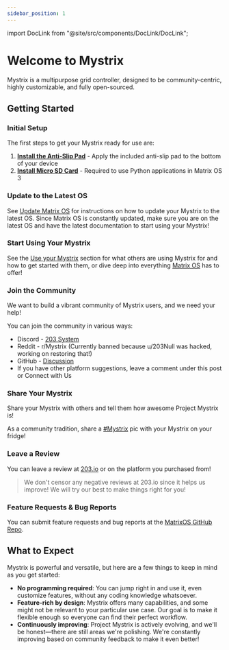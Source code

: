 ```yaml
---
sidebar_position: 1
---
```


import DocLink from "@site/src/components/DocLink/DocLink";

# Welcome to Mystrix

Mystrix is a multipurpose grid controller, designed to be community-centric, highly customizable, and fully open-sourced.

<!-- idea: very cool intro/hero image here -->

## Getting Started

### Initial Setup

The first steps to get your Mystrix ready for use are:

1. **[Install the Anti-Slip Pad](./InstallAntiSlipPad)** - Apply the included anti-slip pad to the bottom of your device
2. **[Install Micro SD Card](./InstallMicroSD)** - Required to use Python applications in Matrix OS 3

### Update to the Latest OS

See [Update Matrix OS](./UpdateMatrixOS) for instructions on how to update your Mystrix to the latest OS. Since Matrix OS is constantly updated, make sure you are on the latest OS and have the latest documentation to start using your Mystrix!

### Start Using Your Mystrix

See the [Use your Mystrix](../category/use-your-mystrix) section for what others are using Mystrix for and how to get started with them, or dive deep into everything [Matrix OS](../MatrixOS/MatrixOSBasics) has to offer!

<!-- idea: gif showcasing possibilities -->

### Join the Community

We want to build a vibrant community of Mystrix users, and we need your help!

You can join the community in various ways:

- Discord - [203 System](https://discord.gg/rRVCBHHPfw)
- Reddit - r/Mystrix (Currently banned because u/203Null was hacked, working on restoring that!)
- GitHub - [Discussion](https://github.com/203-Systems/MatrixOS/discussions)
- If you have other platform suggestions, leave a comment under this post or <DocLink to="/docs/Support/ConnectWithUs">Connect with Us</DocLink>
<!-- idea: icons? -->

### Share Your Mystrix

Share your Mystrix with others and tell them how awesome Project Mystrix is!

As a community tradition, share a [#Mystrix](https://discord.com/channels/503413248704380930/789564329916891237) pic with your Mystrix on your fridge!

<!-- idea: compilation of images of mystrix provided by the community -->

### Leave a Review

You can leave a review at [203.io](https://203.io) or on the platform you purchased from!

> We don't censor any negative reviews at 203.io since it helps us improve! We will try our best to make things right for you!

### Feature Requests & Bug Reports

You can submit feature requests and bug reports at the [MatrixOS GitHub Repo](https://github.com/203-Systems/MatrixOS/issues/new).

## What to Expect

<!-- idea: idk how to rewrite this in a better way lmao -->

Mystrix is powerful and versatile, but here are a few things to keep in mind as you get started:

- **No programming required**: You can jump right in and use it, even customize features, without any coding knowledge whatsoever.
- **Feature-rich by design**: Mystrix offers many capabilities, and some might not be relevant to your particular use case. Our goal is to make it flexible enough so everyone can find their perfect workflow.
- **Continuously improving**: Project Mystrix is actively evolving, and we'll be honest—there are still areas we're polishing. We're constantly improving based on community feedback to make it even better!
